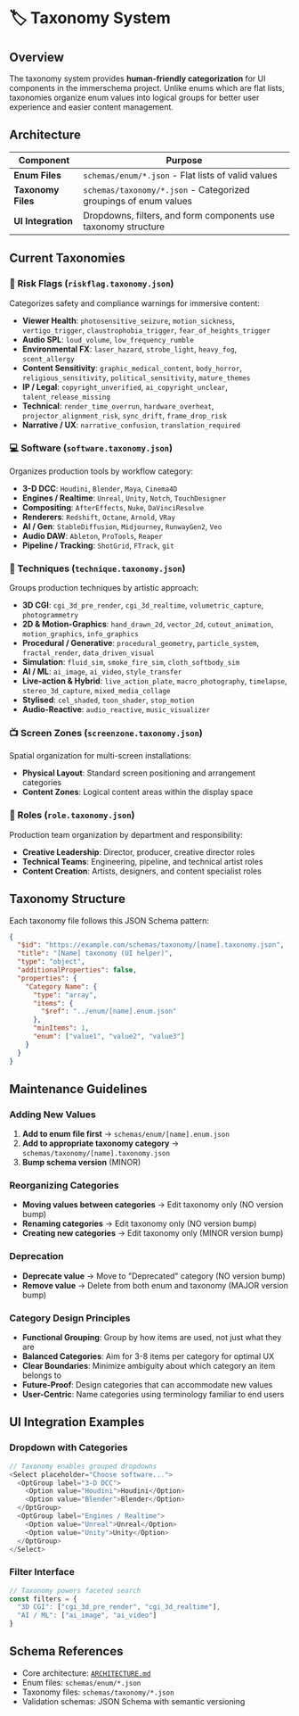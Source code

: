 # 🏷️ Taxonomy System

## Overview

The taxonomy system provides **human-friendly categorization** for UI components in the immerschema project. Unlike enums which are flat lists, taxonomies organize enum values into logical groups for better user experience and easier content management.

## Architecture

| Component | Purpose |
|-----------|---------|
| **Enum Files** | `schemas/enum/*.json` - Flat lists of valid values |
| **Taxonomy Files** | `schemas/taxonomy/*.json` - Categorized groupings of enum values |
| **UI Integration** | Dropdowns, filters, and form components use taxonomy structure |

## Current Taxonomies

### 🚨 Risk Flags (`riskflag.taxonomy.json`)
Categorizes safety and compliance warnings for immersive content:

- **Viewer Health**: `photosensitive_seizure`, `motion_sickness`, `vertigo_trigger`, `claustrophobia_trigger`, `fear_of_heights_trigger`
- **Audio SPL**: `loud_volume`, `low_frequency_rumble`
- **Environmental FX**: `laser_hazard`, `strobe_light`, `heavy_fog`, `scent_allergy`
- **Content Sensitivity**: `graphic_medical_content`, `body_horror`, `religious_sensitivity`, `political_sensitivity`, `mature_themes`
- **IP / Legal**: `copyright_unverified`, `ai_copyright_unclear`, `talent_release_missing`
- **Technical**: `render_time_overrun`, `hardware_overheat`, `projector_alignment_risk`, `sync_drift`, `frame_drop_risk`
- **Narrative / UX**: `narrative_confusion`, `translation_required`

### 💻 Software (`software.taxonomy.json`)
Organizes production tools by workflow category:

- **3-D DCC**: `Houdini`, `Blender`, `Maya`, `Cinema4D`
- **Engines / Realtime**: `Unreal`, `Unity`, `Notch`, `TouchDesigner`
- **Compositing**: `AfterEffects`, `Nuke`, `DaVinciResolve`
- **Renderers**: `Redshift`, `Octane`, `Arnold`, `VRay`
- **AI / Gen**: `StableDiffusion`, `Midjourney`, `RunwayGen2`, `Veo`
- **Audio DAW**: `Ableton`, `ProTools`, `Reaper`
- **Pipeline / Tracking**: `ShotGrid`, `FTrack`, `git`

### 🎨 Techniques (`technique.taxonomy.json`)
Groups production techniques by artistic approach:

- **3D CGI**: `cgi_3d_pre_render`, `cgi_3d_realtime`, `volumetric_capture`, `photogrammetry`
- **2D & Motion-Graphics**: `hand_drawn_2d`, `vector_2d`, `cutout_animation`, `motion_graphics`, `info_graphics`
- **Procedural / Generative**: `procedural_geometry`, `particle_system`, `fractal_render`, `data_driven_visual`
- **Simulation**: `fluid_sim`, `smoke_fire_sim`, `cloth_softbody_sim`
- **AI / ML**: `ai_image`, `ai_video`, `style_transfer`
- **Live-action & Hybrid**: `live_action_plate`, `macro_photography`, `timelapse`, `stereo_3d_capture`, `mixed_media_collage`
- **Stylised**: `cel_shaded`, `toon_shader`, `stop_motion`
- **Audio-Reactive**: `audio_reactive`, `music_visualizer`

### 📺 Screen Zones (`screenzone.taxonomy.json`)
Spatial organization for multi-screen installations:

- **Physical Layout**: Standard screen positioning and arrangement categories
- **Content Zones**: Logical content areas within the display space

### 👤 Roles (`role.taxonomy.json`)
Production team organization by department and responsibility:

- **Creative Leadership**: Director, producer, creative director roles
- **Technical Teams**: Engineering, pipeline, and technical artist roles
- **Content Creation**: Artists, designers, and content specialist roles

## Taxonomy Structure

Each taxonomy file follows this JSON Schema pattern:

```json
{
  "$id": "https://example.com/schemas/taxonomy/[name].taxonomy.json",
  "title": "[Name] taxonomy (UI helper)",
  "type": "object",
  "additionalProperties": false,
  "properties": {
    "Category Name": {
      "type": "array",
      "items": {
        "$ref": "../enum/[name].enum.json"
      },
      "minItems": 1,
      "enum": ["value1", "value2", "value3"]
    }
  }
}
```

## Maintenance Guidelines

### Adding New Values
1. **Add to enum file first** → `schemas/enum/[name].enum.json`
2. **Add to appropriate taxonomy category** → `schemas/taxonomy/[name].taxonomy.json`
3. **Bump schema version** (MINOR)

### Reorganizing Categories
- **Moving values between categories** → Edit taxonomy only (NO version bump)
- **Renaming categories** → Edit taxonomy only (NO version bump)
- **Creating new categories** → Edit taxonomy only (MINOR version bump)

### Deprecation
- **Deprecate value** → Move to "Deprecated" category (NO version bump)
- **Remove value** → Delete from both enum and taxonomy (MAJOR version bump)

### Category Design Principles
- **Functional Grouping**: Group by how items are used, not just what they are
- **Balanced Categories**: Aim for 3-8 items per category for optimal UX
- **Clear Boundaries**: Minimize ambiguity about which category an item belongs to
- **Future-Proof**: Design categories that can accommodate new values
- **User-Centric**: Name categories using terminology familiar to end users

## UI Integration Examples

### Dropdown with Categories
```javascript
// Taxonomy enables grouped dropdowns
<Select placeholder="Choose software...">
  <OptGroup label="3-D DCC">
    <Option value="Houdini">Houdini</Option>
    <Option value="Blender">Blender</Option>
  </OptGroup>
  <OptGroup label="Engines / Realtime">
    <Option value="Unreal">Unreal</Option>
    <Option value="Unity">Unity</Option>
  </OptGroup>
</Select>
```

### Filter Interface
```javascript
// Taxonomy powers faceted search
const filters = {
  "3D CGI": ["cgi_3d_pre_render", "cgi_3d_realtime"],
  "AI / ML": ["ai_image", "ai_video"]
}
```

## Schema References

- Core architecture: [`ARCHITECTURE.md`](ARCHITECTURE.md)
- Enum files: `schemas/enum/*.json`
- Taxonomy files: `schemas/taxonomy/*.json`
- Validation schemas: JSON Schema with semantic versioning 